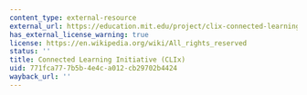 ```yaml
---
content_type: external-resource
external_url: https://education.mit.edu/project/clix-connected-learning-initiative/
has_external_license_warning: true
license: https://en.wikipedia.org/wiki/All_rights_reserved
status: ''
title: Connected Learning Initiative (CLIx)
uid: 771fca77-7b5b-4e4c-a012-cb29702b4424
wayback_url: ''
---
```


